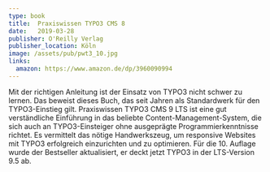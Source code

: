 ```yaml
---
type: book
title:  Praxiswissen TYPO3 CMS 8
date:   2019-03-28
publisher: O'Reilly Verlag
publisher_location: Köln
image: /assets/pub/pwt3_10.jpg
links:
  amazon: https://www.amazon.de/dp/3960090994
---
```


Mit der richtigen Anleitung ist der Einsatz von TYPO3 nicht schwer zu lernen. Das beweist dieses Buch, das seit Jahren als Standardwerk für den TYPO3-Einstieg gilt. Praxiswissen TYPO3 CMS 9 LTS ist eine gut verständliche Einführung in das beliebte Content-Management-System, die sich auch an TYPO3-Einsteiger ohne ausgeprägte Programmierkenntnisse richtet. Es vermittelt das nötige Handwerkszeug, um responsive Websites mit TYPO3 erfolgreich einzurichten und zu optimieren. Für die 10. Auflage wurde der Bestseller aktualisiert, er deckt jetzt TYPO3 in der LTS-Version 9.5 ab.
